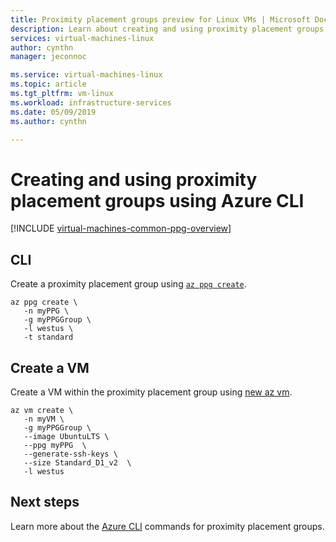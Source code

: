 ```yaml
---
title: Proximity placement groups preview for Linux VMs | Microsoft Docs
description: Learn about creating and using proximity placement groups for Linux virtual machines in Azure. 
services: virtual-machines-linux
author: cynthn
manager: jeconnoc

ms.service: virtual-machines-linux
ms.topic: article
ms.tgt_pltfrm: vm-linux
ms.workload: infrastructure-services
ms.date: 05/09/2019
ms.author: cynthn

---
```


# Creating and using proximity placement groups using Azure CLI


[!INCLUDE [virtual-machines-common-ppg-overview](../../../includes/virtual-machines-common-ppg-overview.md)]

## CLI
Create a proximity placement group using [`az ppg create`](/cli/azure/ppg#az-ppg-create). 

```azurecli-interactive
az ppg create \
   -n myPPG \
   -g myPPGGroup \
   -l westus \
   -t standard 
```

## Create a VM

Create a VM within the proximity placement group using [new az vm](/cli/azure/vm#az-vm-create).
```azurecli-interactive
az vm create \
   -n myVM \
   -g myPPGGroup \
   --image UbuntuLTS \
   --ppg myPPG  \
   --generate-ssh-keys \
   --size Standard_D1_v2  \
   -l westus
```


## Next steps

Learn more about the [Azure CLI](/cli/azure/ppg) commands for proximity placement groups.